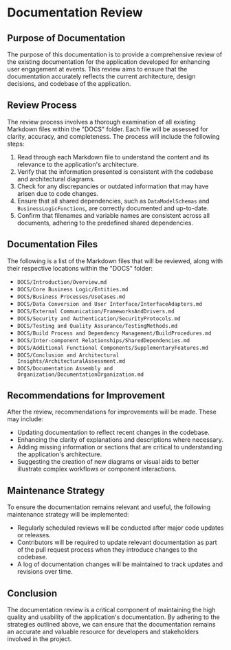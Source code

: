 # Documentation Review

## Purpose of Documentation

The purpose of this documentation is to provide a comprehensive review of the existing documentation for the application developed for enhancing user engagement at events. This review aims to ensure that the documentation accurately reflects the current architecture, design decisions, and codebase of the application.

## Review Process

The review process involves a thorough examination of all existing Markdown files within the "DOCS" folder. Each file will be assessed for clarity, accuracy, and completeness. The process will include the following steps:

1. Read through each Markdown file to understand the content and its relevance to the application's architecture.
2. Verify that the information presented is consistent with the codebase and architectural diagrams.
3. Check for any discrepancies or outdated information that may have arisen due to code changes.
4. Ensure that all shared dependencies, such as `DataModelSchemas` and `BusinessLogicFunctions`, are correctly documented and up-to-date.
5. Confirm that filenames and variable names are consistent across all documents, adhering to the predefined shared dependencies.

## Documentation Files

The following is a list of the Markdown files that will be reviewed, along with their respective locations within the "DOCS" folder:

- `DOCS/Introduction/Overview.md`
- `DOCS/Core Business Logic/Entities.md`
- `DOCS/Business Processes/UseCases.md`
- `DOCS/Data Conversion and User Interface/InterfaceAdapters.md`
- `DOCS/External Communication/FrameworksAndDrivers.md`
- `DOCS/Security and Authentication/SecurityProtocols.md`
- `DOCS/Testing and Quality Assurance/TestingMethods.md`
- `DOCS/Build Process and Dependency Management/BuildProcedures.md`
- `DOCS/Inter-component Relationships/SharedDependencies.md`
- `DOCS/Additional Functional Components/SupplementaryFeatures.md`
- `DOCS/Conclusion and Architectural Insights/ArchitecturalAssessment.md`
- `DOCS/Documentation Assembly and Organization/DocumentationOrganization.md`

## Recommendations for Improvement

After the review, recommendations for improvements will be made. These may include:

- Updating documentation to reflect recent changes in the codebase.
- Enhancing the clarity of explanations and descriptions where necessary.
- Adding missing information or sections that are critical to understanding the application's architecture.
- Suggesting the creation of new diagrams or visual aids to better illustrate complex workflows or component interactions.

## Maintenance Strategy

To ensure the documentation remains relevant and useful, the following maintenance strategy will be implemented:

- Regularly scheduled reviews will be conducted after major code updates or releases.
- Contributors will be required to update relevant documentation as part of the pull request process when they introduce changes to the codebase.
- A log of documentation changes will be maintained to track updates and revisions over time.

## Conclusion

The documentation review is a critical component of maintaining the high quality and usability of the application's documentation. By adhering to the strategies outlined above, we can ensure that the documentation remains an accurate and valuable resource for developers and stakeholders involved in the project.